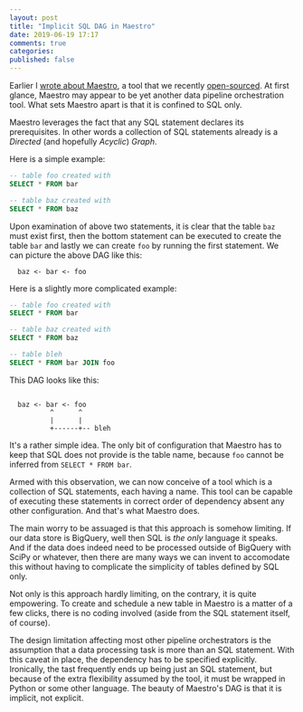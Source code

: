 ```yaml
---
layout: post
title: "Implicit SQL DAG in Maestro"
date: 2019-06-19 17:17
comments: true
categories:
published: false
---
```


Earlier I [wrote about Maestro](/blog/2019/06/05/maestro-is-open-source/),
a tool that we recently [open-sourced](https://github.com/voxmedia/maestro/).
At first glance, Maestro may appear to be yet another data pipeline
orchestration tool. What sets Maestro apart is that it is confined to
SQL only.

Maestro leverages the fact that any SQL statement declares its
prerequisites. In other words a collection of SQL statements already is
a _Directed_ (and hopefully _Acyclic_) _Graph_.

Here is a simple example:

``` sql
-- table foo created with
SELECT * FROM bar

-- table baz created with
SELECT * FROM baz
```

Upon examination of above two statements, it is clear that the table
`baz` must exist first, then the bottom statement can be executed to
create the table `bar` and lastly we can create `foo` by running the
first statement. We can picture the above DAG like this:

``` text
  baz <- bar <- foo
```

Here is a slightly more complicated example:

``` sql
-- table foo created with
SELECT * FROM bar

-- table baz created with
SELECT * FROM baz

-- table bleh
SELECT * FROM bar JOIN foo

```

This DAG looks like this:

``` text

  baz <- bar <- foo
          ^      ^
          |      |
          +------+-- bleh
```

It's a rather simple idea. The only bit of configuration that Maestro
has to keep that SQL does not provide is the table name, because `foo`
cannot be inferred from `SELECT * FROM bar`.

Armed with this observation, we can now conceive of a tool which is a
collection of SQL statements, each having a name. This tool can be
capable of executing these statements in correct order of dependency
absent any other configuration. And that's what Maestro does.

The main worry to be assuaged is that this approach is somehow
limiting. If our data store is BigQuery, well then SQL is _the_ _only_
language it speaks. And if the data does indeed need to be processed
outside of BigQuery with SciPy or whatever, then there are many ways
we can invent to accomodate this without having to complicate the
simplicity of tables defined by SQL only.

Not only is this approach hardly limiting, on the contrary, it is
quite empowering. To create and schedule a new table in Maestro is a
matter of a few clicks, there is no coding involved
(aside from the SQL statement itself, of course).

The design limitation affecting most other pipeline orchestrators is
the assumption that a data processing task is more than an SQL
statement. With this caveat in place, the dependency has to be
specified explicitly. Ironically, the tast frequently ends up being just an
SQL statement, but because of the extra flexibility assumed by the
tool, it must be wrapped in Python or some other language. The beauty
of Maestro's DAG is that it is implicit, not explicit.
